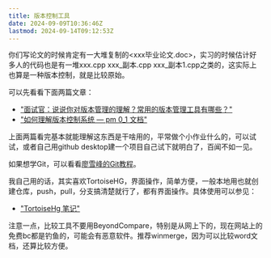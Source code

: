 ```yaml
---
title: 版本控制工具
date: 2024-09-09T10:36:46Z
lastmod: 2024-09-14T09:12:53Z
---
```


你们写论文的时候肯定有一大堆复制的<xxx毕业论文.doc>，实习的时候估计好多人的代码也是有一堆xxx.cpp xxx_副本.cpp xxx_副本1.cpp之类的，这实际上也算是一种版本控制，就是比较原始。

可以先看看下面两篇文章：

*  ["面试官：说说你对版本管理的理解？常用的版本管理工具有哪些？"](版本控制工具/面试官：说说你对版本管理的理解？常用的版本管理工具有哪些？.md)
*  ["如何理解版本控制系统 — pm 0_1 文档"](版本控制工具/如何理解版本控制系统%20—%20pm%200_1%20文档.md)

上面两篇看完基本就能理解这东西是干啥用的，平常做个小作业什么的，可以试试，或者自己用github desktop建一个项目自己试下就明白了，百闻不如一见。

如果想学Git，可以看看[廖雪峰的Git教程](https://liaoxuefeng.com/books/git/introduction/index.html)。

我自己用的话，其实喜欢TortoiseHG，界面操作，简单方便，一般本地用也就创建仓库，push，pull，分支搞清楚就行了，都有界面操作。具体使用可以参见：

* ["TortoiseHg 笔记"](版本控制工具/TortoiseHg%20笔记.md)

注意一点，比较工具不要用BeyondCompare，特别是从网上下的，现在网站上的免费bc都是钓鱼的，可能会有恶意软件。推荐winmerge，因为可以比较word文档，还算比较方便。

‍

‍

‍
